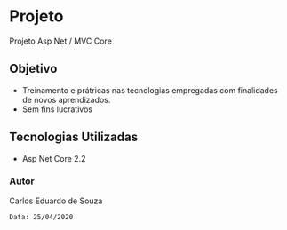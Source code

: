 # Projeto 

Projeto Asp Net / MVC Core

## Objetivo

* Treinamento e prátricas nas tecnologias empregadas com finalidades de novos aprendizados.
* Sem fins lucrativos

## Tecnologias Utilizadas

*  Asp Net Core 2.2


### Autor

Carlos Eduardo de Souza

```
Data: 25/04/2020
```